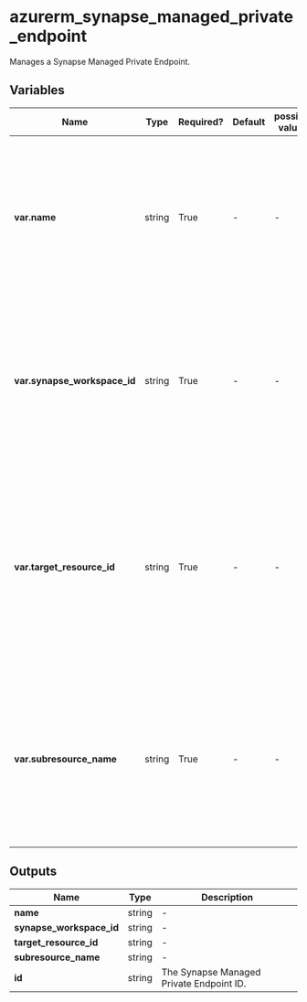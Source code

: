 # azurerm_synapse_managed_private_endpoint

Manages a Synapse Managed Private Endpoint.

## Variables

| Name | Type | Required? | Default  | possible values | Description |
| ---- | ---- | --------- | -------- | ----------- | ----------- |
| **var.name** | string | True | -  |  -  | Specifies the name which should be used for this Managed Private Endpoint. Changing this forces a new resource to be created. | 
| **var.synapse_workspace_id** | string | True | -  |  -  | The ID of the Synapse Workspace on which to create the Managed Private Endpoint. Changing this forces a new resource to be created. | 
| **var.target_resource_id** | string | True | -  |  -  | The ID of the Private Link Enabled Remote Resource which this Synapse Private Endpoint should be connected to. Changing this forces a new resource to be created. | 
| **var.subresource_name** | string | True | -  |  -  | Specifies the sub resource name which the Synapse Private Endpoint is able to connect to. Changing this forces a new resource to be created. | 



## Outputs

| Name | Type | Description |
| ---- | ---- | --------- | 
| **name** | string  | - | 
| **synapse_workspace_id** | string  | - | 
| **target_resource_id** | string  | - | 
| **subresource_name** | string  | - | 
| **id** | string  | The Synapse Managed Private Endpoint ID. | 